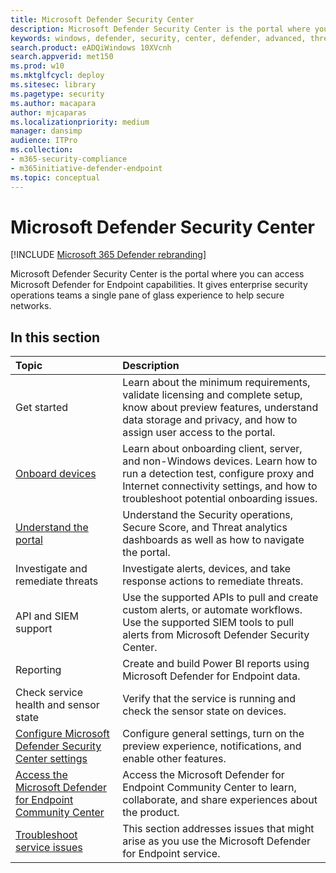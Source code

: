 ```yaml
---
title: Microsoft Defender Security Center
description: Microsoft Defender Security Center is the portal where you can access Microsoft Defender Advanced Threat Protection.
keywords: windows, defender, security, center, defender, advanced, threat, protection
search.product: eADQiWindows 10XVcnh
search.appverid: met150
ms.prod: w10
ms.mktglfcycl: deploy
ms.sitesec: library
ms.pagetype: security
ms.author: macapara
author: mjcaparas
ms.localizationpriority: medium
manager: dansimp
audience: ITPro
ms.collection: 
- m365-security-compliance 
- m365initiative-defender-endpoint 
ms.topic: conceptual
---
```


# Microsoft Defender Security Center

[!INCLUDE [Microsoft 365 Defender rebranding](../../includes/microsoft-defender.md)]


Microsoft Defender Security Center is the portal where you can access Microsoft Defender for Endpoint capabilities. It gives enterprise security operations teams a single pane of glass experience to help secure networks.

## In this section

Topic | Description
:---|:---
Get started  |  Learn about the minimum requirements, validate licensing and complete setup, know about preview features, understand data storage and privacy, and how to assign user access to the portal.
[Onboard devices](onboard-configure.md) | Learn about onboarding client, server, and non-Windows devices. Learn how to run a detection test, configure proxy and Internet connectivity settings, and how to troubleshoot potential onboarding issues.
[Understand the portal](use.md) | Understand the Security operations, Secure Score, and Threat analytics dashboards as well as how to navigate the portal.
Investigate and remediate threats | Investigate alerts, devices, and take response actions to remediate threats.
API and SIEM support | Use the supported APIs to pull and create custom alerts, or automate workflows. Use the supported SIEM tools to pull alerts from Microsoft Defender Security Center.
Reporting | Create and build Power BI reports using Microsoft Defender for Endpoint data.
Check service health and sensor state | Verify that the service is running and check the sensor state on devices.
[Configure Microsoft Defender Security Center settings](preferences-setup.md) | Configure general settings, turn on the preview experience, notifications, and enable other features.
[Access the Microsoft Defender for Endpoint Community Center](community.md) | Access the Microsoft Defender for Endpoint Community Center to learn, collaborate, and share experiences about the product.
[Troubleshoot service issues](troubleshoot-mdatp.md) | This section addresses issues that might arise as you use the Microsoft Defender for Endpoint service.